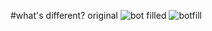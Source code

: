 #what's different?
original
![bot](https://user-images.githubusercontent.com/74197000/182288779-08ef9938-500f-42d7-b6bc-cd5ecf690ca0.png)
filled
![botfill](https://user-images.githubusercontent.com/74197000/182288780-3a1486d3-69c3-4c66-ab2c-fcae00e832d7.png)
